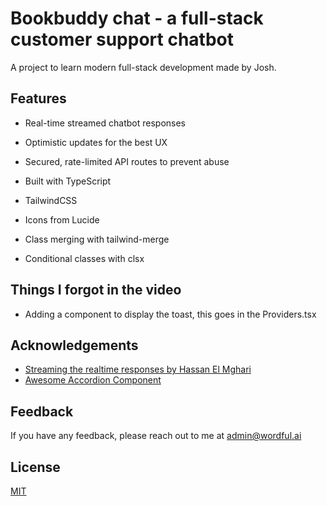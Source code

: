 # Bookbuddy chat - a full-stack customer support chatbot

A project to learn modern full-stack development made by Josh.

## Features

- Real-time streamed chatbot responses
- Optimistic updates for the best UX
- Secured, rate-limited API routes to prevent abuse

- Built with TypeScript
- TailwindCSS
- Icons from Lucide

- Class merging with tailwind-merge
- Conditional classes with clsx

## Things I forgot in the video
- Adding a <Toaster /> component to display the toast, this goes in the Providers.tsx

## Acknowledgements

- [Streaming the realtime responses by Hassan El Mghari](https://vercel.com/templates/next.js/twitter-bio)
- [Awesome Accordion Component](https://ui.shadcn.com/)

## Feedback

If you have any feedback, please reach out to me at admin@wordful.ai

## License

[MIT](https://choosealicense.com/licenses/mit/)
